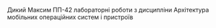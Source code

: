 Дикий Максим ПП-42 лабораторні роботи з дисципліни Архітектура мобільних операційних систем і пристроїв
